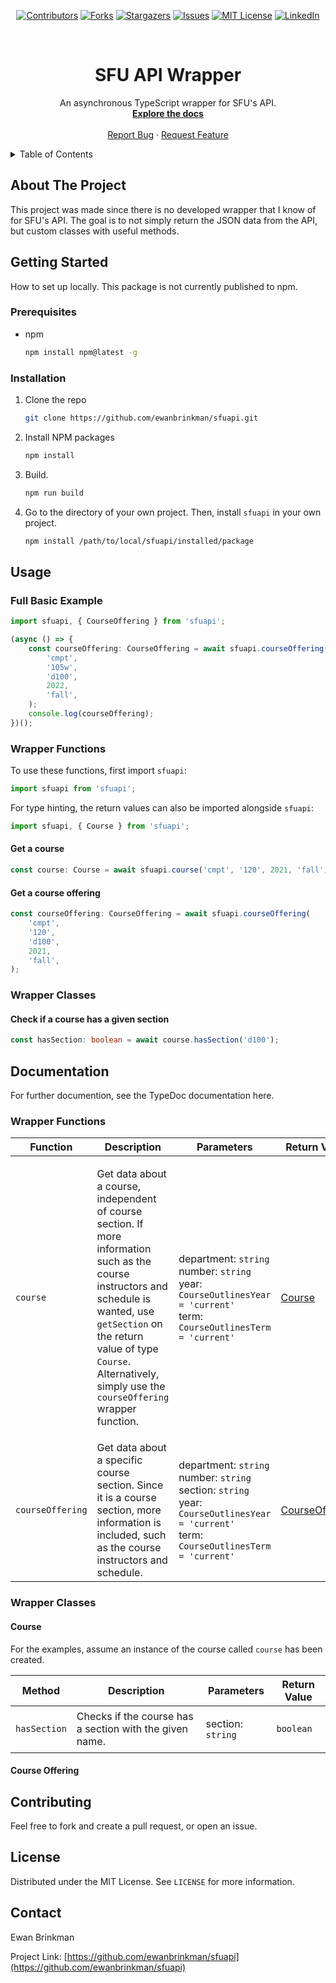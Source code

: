 <div align="center">

[![Contributors][contributors-shield]][contributors-url]
[![Forks][forks-shield]][forks-url] [![Stargazers][stars-shield]][stars-url]
[![Issues][issues-shield]][issues-url]
[![MIT License][license-shield]][license-url]
[![LinkedIn][linkedin-shield]][linkedin-url]

</div>

<!-- Project logo. -->
<br />
<div align="center">
  <h1 align="center">SFU API Wrapper</h1>

  <p align="center">
    An asynchronous TypeScript wrapper for SFU's API.
    <br />
    <a href="https://github.com/ewanbrinkman/sfuapi"><strong>Explore the docs</strong></a>
    <br />
    <br />
    <a href="https://github.com/ewanbrinkman/sfuapi/issues">Report Bug</a>
    ·
    <a href="https://github.com/ewanbrinkman/sfuapi/issues">Request Feature</a>
  </p>
</div>

<!-- Table of contents. -->
<details>
  <summary>Table of Contents</summary>
  <ol>
    <li>
      <a href="#about-the-project">About The Project</a>
    </li>
    <li>
      <a href="#getting-started">Getting Started</a>
      <ul>
        <li><a href="#prerequisites">Prerequisites</a></li>
        <li><a href="#installation">Installation</a></li>
      </ul>
    </li>
    <li><a href="#usage">Usage</a></li>
    <li><a href="#documentation">Documentation</a></li>
    <li><a href="#contributing">Contributing</a></li>
    <li><a href="#license">License</a></li>
    <li><a href="#contact">Contact</a></li>
  </ol>
</details>

<!-- About the project. -->

## About The Project

This project was made since there is no developed wrapper that I know of for
SFU's API. The goal is to not simply return the JSON data from the API, but
custom classes with useful methods.

<!-- Getting started. -->

## Getting Started

How to set up locally. This package is not currently published to npm.

### Prerequisites

-   npm
    ```sh
    npm install npm@latest -g
    ```

### Installation

1. Clone the repo
    ```sh
    git clone https://github.com/ewanbrinkman/sfuapi.git
    ```
2. Install NPM packages
    ```sh
    npm install
    ```
3. Build.
    ```sh
    npm run build
    ```
4. Go to the directory of your own project. Then, install `sfuapi` in your own
   project.
    ```sh
    npm install /path/to/local/sfuapi/installed/package
    ```

<!-- Usage. -->

## Usage

### Full Basic Example

```typescript
import sfuapi, { CourseOffering } from 'sfuapi';

(async () => {
    const courseOffering: CourseOffering = await sfuapi.courseOffering(
        'cmpt',
        '105w',
        'd100',
        2022,
        'fall',
    );
    console.log(courseOffering);
})();
```

### Wrapper Functions

To use these functions, first import `sfuapi`:

```typescript
import sfuapi from 'sfuapi';
```

For type hinting, the return values can also be imported alongside `sfuapi`:

```typescript
import sfuapi, { Course } from 'sfuapi';
```

#### Get a course

```typescript
const course: Course = await sfuapi.course('cmpt', '120', 2021, 'fall');
```

#### Get a course offering

```typescript
const courseOffering: CourseOffering = await sfuapi.courseOffering(
    'cmpt',
    '120',
    'd100',
    2021,
    'fall',
);
```

### Wrapper Classes

#### Check if a course has a given section

```typescript
const hasSection: boolean = await course.hasSection('d100');
```

## Documentation

For further documention, see the TypeDoc documentation here.

### Wrapper Functions

<table>
<thead>
<tr>
<th>Function</th>
<th>Description</th>
<th>Parameters</th>
<th>Return Value</th>
</tr>
</thead>
<tbody>
<tr>
<td>

`course`

</td>
<td>

Get data about a course, independent of course section. If more information such
as the course instructors and schedule is wanted, use `getSection` on the return
value of type `Course`. Alternatively, simply use the `courseOffering` wrapper
function.

</td>
<td>

department: `string`<br> number: `string`<br> year:
`CourseOutlinesYear = 'current'`<br> term: `CourseOutlinesTerm = 'current'`

</td>
<td>

[Course](#course)

</td>
</tr>
<tr>
<td>

`courseOffering`

</td>
<td>
Get data about a specific course section. Since it is a course section, more information is included, such as the course instructors and schedule.
</td>
<td>

department: `string`<br> number: `string`<br> section: `string`<br> year:
`CourseOutlinesYear = 'current'`<br> term: `CourseOutlinesTerm = 'current'`</td>

<td>

[CourseOffering](#course-offering)

</td>
</tr>
</tbody>
</table>

### Wrapper Classes

#### Course

For the examples, assume an instance of the course called `course` has been
created.

<table>
<thead>
<tr>
<th>Method</th>
<th>Description</th>
<th>Parameters</th>
<th>Return Value</th>
</tr>
</thead>
<tbody>
<tr>
<td>

`hasSection`</td>

<td>
Checks if the course has a section with the given name.
</td>
<td>

section: `string`</td>

<td>

`boolean`

</td>
</tr>
</tbody>
</table>

#### Course Offering

<!-- Contributing. -->

## Contributing

Feel free to fork and create a pull request, or open an issue.

<!-- License. -->

## License

Distributed under the MIT License. See `LICENSE` for more information.

<!-- Contact. -->

## Contact

Ewan Brinkman

Project Link:
[https://github.com/ewanbrinkman/sfuapi](https://github.com/ewanbrinkman/sfuapi)

<!-- Markdown links and images -->

[contributors-shield]:
    https://img.shields.io/github/contributors/ewanbrinkman/sfuapi.svg?style=for-the-badge
[contributors-url]: https://github.com/ewanbrinkman/sfuapi/graphs/contributors
[forks-shield]:
    https://img.shields.io/github/forks/ewanbrinkman/sfuapi.svg?style=for-the-badge
[forks-url]: https://github.com/ewanbrinkman/sfuapi/network/members
[stars-shield]:
    https://img.shields.io/github/stars/ewanbrinkman/sfuapi.svg?style=for-the-badge
[stars-url]: https://github.com/ewanbrinkman/sfuapi/stargazers
[issues-shield]:
    https://img.shields.io/github/issues/ewanbrinkman/sfuapi.svg?style=for-the-badge
[issues-url]: https://github.com/ewanbrinkman/sfuapi/issues
[license-shield]:
    https://img.shields.io/github/license/ewanbrinkman/sfuapi.svg?style=for-the-badge
[license-url]: https://github.com/ewanbrinkman/sfuapi/blob/main/LICENSE
[linkedin-shield]:
    https://img.shields.io/badge/-LinkedIn-black.svg?style=for-the-badge&logo=linkedin&colorB=555
[linkedin-url]: https://linkedin.com/in/ewan-brinkman
